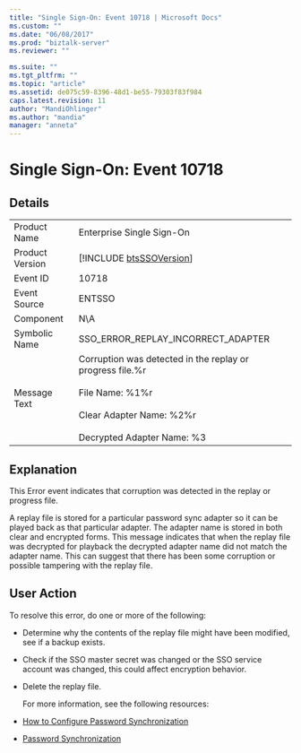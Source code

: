 ```yaml
---
title: "Single Sign-On: Event 10718 | Microsoft Docs"
ms.custom: ""
ms.date: "06/08/2017"
ms.prod: "biztalk-server"
ms.reviewer: ""

ms.suite: ""
ms.tgt_pltfrm: ""
ms.topic: "article"
ms.assetid: de075c59-8396-48d1-be55-79303f83f984
caps.latest.revision: 11
author: "MandiOhlinger"
ms.author: "mandia"
manager: "anneta"
---
```

# Single Sign-On: Event 10718
## Details  

|                 |                                                                                                                                                                   |
|-----------------|-------------------------------------------------------------------------------------------------------------------------------------------------------------------|
|  Product Name   |                                                                     Enterprise Single Sign-On                                                                     |
| Product Version |                                                    [!INCLUDE [btsSSOVersion](../includes/btsssoversion-md.md)]                                                    |
|    Event ID     |                                                                               10718                                                                               |
|  Event Source   |                                                                              ENTSSO                                                                               |
|    Component    |                                                                                N\A                                                                                |
|  Symbolic Name  |                                                                SSO_ERROR_REPLAY_INCORRECT_ADAPTER                                                                 |
|  Message Text   | Corruption was detected in the replay or progress file.%r<br /><br /> File Name: %1%r<br /><br /> Clear Adapter Name: %2%r<br /><br /> Decrypted Adapter Name: %3 |

## Explanation  
 This Error event indicates that corruption was detected in the replay or progress file.  

 A replay file is stored for a particular password sync adapter so it can be played back as that particular adapter. The adapter name is stored in both clear and encrypted forms. This message indicates that when the replay file was decrypted for playback the decrypted adapter name did not match the adapter name. This can suggest that there has been some corruption or possible tampering with the replay file.  

## User Action  
 To resolve this error, do one or more of the following:  

- Determine why the contents of the replay file might have been modified, see if a backup exists.  

- Check if the SSO master secret was changed or the SSO service account was changed, this could affect encryption behavior.  

- Delete the replay file.  

  For more information, see the following resources:  

- [How to Configure Password Synchronization](../core/how-to-configure-password-synchronization.md)  

- [Password Synchronization](../core/password-synchronization2.md)
